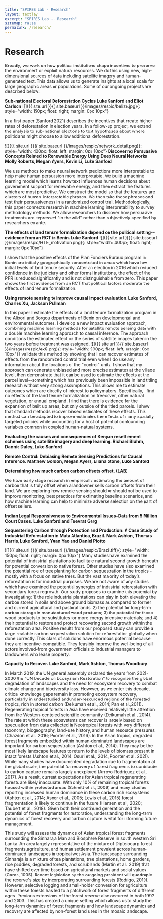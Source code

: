 ```yaml
---
title: "SPIRES Lab - Research"
layout: textlay
excerpt: "SPIRES Lab -- Research"
sitemap: false
permalink: /research/
---
```


# Research
Broadly, we work on how political institutions shape incentives to preserve the environment or exploit natural resources. We do this using new, high-dimensional sources of data including satellite imagery and human-generated text. This data allows us to generate insights at a local scale for large geographic areas or populations. Some of our ongoing projects are described below:

**Sub-national Electoral Deforestation Cycles Luke Sanford and Eliot Carlson** ![]({{ site.url }}{{ site.baseurl }}/images/respic/belize.jpg){: style="width: 150px; float: right; margin: 0px 10px"}

In a first paper (Sanford 2021) describes the incentives that create higher rates of deforestation in election years. In a follow-up project, we extend the analysis to sub-national elections to test hypotheses about where politicians might choose to allow additional deforestation.

![]({{ site.url }}{{ site.baseurl }}/images/respic/network_detail.png){: style="width: 400px; float: left; margin: 0px 10px"} **Discovering Persuasive Concepts Related to Renewable Energy Using Deep Neural Networks Molly Roberts, Megan Ayers, Kevin Li, Luke Sanford**

We use methods to make neural network predictions more interpretable to help make human persuasion more interpretable. We build a machine learning model which learns how text influences human decisions about government support for renewable energy, and then extract the features which are most predictive. We construct the model so that the features are clusters of human-interpretable phrases. We then take these phrases and test their persuasiveness in a randomized control trial. Methodologically, this paper connects research in machine learning interpretability to survey methodology methods. We allow researchers to discover how persuasive treatments are expressed "in the wild" rather than subjectively specified by researchers ex ante.

**The effects of land tenure formalization depend on the political setting--evidence from an RCT in Benin. Luke Sanford** ![]({{ site.url }}{{ site.baseurl }}/images/respic/HTE_motivation.png){: style="width: 400px; float: right; margin: 0px 10px"}

I show that the positive effects of the Plan Fonciers Ruraux program in Benin are initially geographically concentrated in areas which have low initial levels of land tenure security. After an election in 2016 which reduced confidence in the judiciary and other formal institutions, the effect of the PFR is reduced significantly and is not distinguishable from zero. This paper shows the first evidence from an RCT that political factors moderate the effects of land tenure formalization.

 **Using remote sensing to improve causal impact evaluation. Luke Sanford, Charles Xu, Jackson Pullman**

In this paper I estimate the effects of a land tenure formalization program in the Alibori and Borgou departments of Benin on developmental and environmental outcomes. I develop a new impact evaluation approach, combining machine learning methods for satellite remote sensing data with a double machine learning approach to causal inference. The approach conditions the estimated effect on the series of satellite images taken in the two years before treatment was assigned. 
![]({{ site.url }}{{ site.baseurl }}/images/respic/ex8.png){: style="width: 500px; float: left; margin: 0px 10px"} I validate this method by showing that I can recover estimates of effects from the randomized control trial even when I do use any information about the locations of the "control" units. I show that my approach can generate unbiased and more precise estimates at the village level, then demonstrate that it can be used to estimate the effects at the parcel level--something which has previously been impossible in land titling research without very strong assumptions. This allows me to estimate outcomes which are directly of interest to policymakers. Specifically, I find no effects of the land tenure formalization on treecover, other natural vegetation, or annual cropland. I find that there is evidence for the expansion of built up areas, but only outside of the titled parcels. I show that standard methods recover biased estimates of these effects. This method can be adapted to improve estimates the effects of many spatially targeted policies while accounting for a host of potential confounding variables common in coupled human-natural systems.

**Evaluating the causes and consequences of Kenyan resettlement schemes using satellite imagery and deep learning. Richard Bluhm, Dannie Daley, Luke Sanford**


**Remote Control: Debiasing Remote Sensing Predictions for Causal Inference. Matthew Gordon, Megan Ayers, Eliana Stone, Luke Sanford**


**Determining how much carbon carbon offsets offset. (LAB)**

We have early stage research in empirically estimating the amount of carbon that is truly offset when a landowner sells carbon offsets from their land. We are exploring how remote sensing should or should not be used to improve monitoring, best practices for extimating baseline scenarios, and how machine learning can help to minimize adverse selection on the part of offset sellers.


**Indian Legal Responsiveness to Environmental Issues–Data from 5 Million Court Cases. Luke Sanford and Teevrat Garg**

**Sequestering Carbon through Protection and Production: A Case Study of Industrial Reforestation in Mata Atlantica, Brazil. Mark Ashton, Thomas Harris, Luke Sanford, Yuan Yao and Daniel Piotto**


![]({{ site.url }}{{ site.baseurl }}/images/respic/Brazil.tiff){: style="width: 150px; float: right; margin: 0px 10px"} Many studies have examined the potential of industrial plantations to facilitate natural second growth beneath for potential conversion to native forest. Other studies have also examined the potential role of tree planting for carbon sequestration in the tropics - mostly with a focus on native trees. But the vast majority of today’s reforestation is for industrial purposes. We are not aware of any studies which have examined the potential synergies of industrial reforestation with secondary forest regrowth. Our study proposes to examine this potential by investigating: 1) the role industrial plantations can play in both elevating the carbon stored in soils and above ground biomass as compared to former and current agricultural and pastoral lands; 2) the potential for long-term carbon storage in manufactured wood products; 3) the potential for these wood products to be substitutes for more energy intensive materials; and 4) their potential to restore and protect recovering second growth within the reforestation area. Positive results from our proposed study can provide a large scalable carbon sequestration solution for reforestation globally when done correctly. This class of solutions have enormous potential because they are incentive-compatible. They feasibly improve the well-being of all actors involved–from government officials to industrial managers to landowners who lease property.


**Capacity to Recover. Luke Sanford, Mark Ashton, Thomas Woodbury**

In March 2019, the UN general assembly declared the years from 2021-2030 the “UN Decade on Ecosystem Restoration” to recognize the global degradation of landscapes and the need for ecosystem recovery to combat climate change and biodiversity loss. However, as we enter this decade, critical
knowledge gaps remain in promoting ecosystem recovery, particularly in understudied andunder-resourced regions of the forested tropics, rich in stored carbon (Deikumah et al., 2014; Pan et al.,2011). Regenerating tropical forests in Asia have received relatively little attention from the
Western-centered scientific community (Deikumah et al., 2014). The rate at which these ecosystems can recover is largely based on speculation from data collected in Neotropical forests with very different taxonomy, biogeography, land-use history, and human resource pressures (Chazdon et al., 2016; Poorter et al., 2016). In the Asian tropics, degraded forest fragments embedded within human-dominated landscapes
are important for carbon sequestration (Ashton et al., 2014). They may be the most likely landscape features to return to the levels of biomass present in intact forests (Ashton et al., 2014; Osuri et al., 2014, Poorter et al. 2021). While many studies have documented degradation due to fragmentation at the global scale, the potential for recovery of forest fragments to contribute to carbon capture remains largely
unexplored (Arroyo‐Rodríguez et al., 2017). As a result, current expectations for Asian tropical regenerating forests are likely inaccurate. With only 10% of remaining tropical forests housed within protected areas (Schmitt et al., 2009) and many studies reporting increased human dominance in these
carbon rich ecosystems (Ashton et al., 2014; Asner et al., 2005; Lewis et al., 2015) forest fragmentation is likely to continue in the future (Hansen et al., 2020; Taubert et al., 2018). Given both their continued generation and the potential of forest fragments for restoration, understanding the long-term dynamics of forest recovery and carbon capture is vital for informing future management.

This study will assess the dynamics of Asian tropical forest fragments surrounding the Sinharaja Man and Biosphere Reserve in south western Sri Lanka. An area largely representative of the mixture of Dipterocarp forest fragments,agriculture, and human settlement prevalent across human-dominated
landscapes in tropical wet Asia. The landscape surrounding Sinharaja is a mixture of tea plantations, tree plantations, home gardens, rice paddies, degraded forests, and scrublands (Martin et al., 2019) that have shifted over time based on agricultural markets and social values (Caron, 1995). Recent legislation by the outgoing president will quadruple the reserve's size by incorporating surrounding forests (Rodrigo, 2019). However, selective logging and small-holder conversion for agriculture within these forests has led to a patchwork of forest fragments of different ages. Previous extensions of the forest reserve also occurred in both 1992 and 2003. This has created a unique setting which allows us to study the long-term dynamics of forest fragments and how landscape dynamics and recovery are affected by non-forest land uses in the mosaic landscape.


<!-- # Research

Our overarching goal is to explore and understand new quantum states of electronic matter on the atomic scale. To do so, we use and develop novel spectroscopic-imaging scanning tunneling microscopy (SI-STM) tools to visualize the relevant quantum mechanical degrees of freedom.

Our goal is to build instruments and develop techniques that enable us to address the questions we find most interesting. This is possible thanks also to Milan's broad background with different research themes and technologies: he learned his trade in [Seamus Davis’ SI-STM lab](http://davisgroup.lassp.cornell.edu/) and with [Felix Baumberger](http://dpmc.unige.ch/gr_baumberger/index.html), and later moved as an [ETH fellow](http://www.ethfellows.ethz.ch/) to [Andreas Wallraff’s qudev lab](http://www.qudev.ethz.ch/) where he investigated coupled cavity arrays in circuit QED. We further have group members with different background and interests, working together on physics and instrumentation.

Here are some themes and techniques that we currently work on:

**Scanning tunneling noise spectroscopy (STNS).** We have developed a novel cryogenic MHz amplifier that allows us to measure not only the average tunneling current, but also its fluctuation! This has many applications: one can detect the fluctuations of the electronic states, peculiar tunneling processes, and shot noise. We have used this instrument to discover charge trapping in the insulating layer of the cuprates, connected to the c-axis mystery, and to measure the doubling of the charge due to Andreev processes to the superfluid in a lead sample.


**Mott physics and high-temperature superconductivity.** Questions of interest include: (i), How does the Mott state collapse upon doping and how is this related to the complex phase diagram of high-temperature superconductors? (ii), What is the strange metal phase seen in correlated electron systems? Is this an exotic long-range entangled state? What is the mechanism of dissipation in that state? (iii), Why is the transition temperature in high-temperature superconductors so high? We have worked on iridates, rhodates, and cuprates.

**Nanofabricated "Smart Tips"**.
![]({{ site.url }}{{ site.baseurl }}/images/respic/SmartTip.png){: style="width: 250px; float: left; margin: 0px  10px"}
One of the  projects back from my job-proposal is to develop nanofabricated STM tips. The idea behind these “smart tips” is to use the technologies that were developed over decades in nanofabrication and make them available for scanning probe by using a nano-device instead of the traditional STM tungsten tip. One gains the flexibility of using different functionalities that are known from the fields of nanofabrication and mesoscopic physics. We are collaborating with the group Simon Groeblacher at TU Delft to realize this concept, benefitting from their unparalleled micro/nano fabrication know how.  A prototype of a smart tip is shown to the left. See publications in Microsyst Nanoeng, Nanotechnology, and PRB.

**Josephson STM.** Josephson STM has the ability to gain insight into spatial variations of the order parameter, or superfluid density. We have managed to, for the first time, use JSTM with atomic resolution on a quantum material.
We have used atomic-resolution Josephson scanning tunneling microscopy to reveal a strongly inhomogeneous superfluid in the iron-based superconductor FeTe0.55Se0.45. The results and their implications are published in Nature.

We also detected and investigated a quite particular YSR state in the same material.

**Ultra-stable SI-STM instrument.**  ![]({{ site.url }}{{ site.baseurl }}/images/respic/STMHead.png){: style="width: 250px; float: right; margin: 0px 10px"}
For SI-STM, having the most stable STM head is key. We have used finite element simulations, good choices in material science, and craftsmanship to build the most stable STM head in the world, to our knowledge. See publication in RSI.


**Strange Metals.** The strange metal phase might be the most mysterious phase of high-temperature superconductors. Here, the electrical resistivity grows linearly with temperature T in large areas of the phase diagram, with a mean free path that diminishes to a fraction of the interatomic distance. T-linear resistivity is often associated with quantum critical points and marginal-Fermi-liquid physics. In strange metals, the mystery seems to go even further: we deal with something that looks like a quantum critical phase over an extended range of the phase diagram instead of cumulating in a point. There exists no consistent theory for strange metals, leading to more adventurous new approaches including the holographic theories that use insights from gravity to explain strange metals (a recent textbook on this was written by our colleagues at Leiden University, Schalm and Zaanen).
We are part of the 'Strange Metal consortium NL' that includes the groups of Hussey, Golden, van Heumen, Zaanen, Schalm, Stoof and Vandoren. 

**Magnetic fluctuations and electron spin resonance.**
![]({{ site.url }}{{ site.baseurl }}/images/respic/SpinFluc.png){: style="width: 70%; float: center; margin: 10px"}

**Twisted bilayer graphene and other material with super-periodicities.**
We have proposed that artificial super-periodicities can lead to improved superconductivity, both because of increased density of states and because of phase space arguments (see image from our SciPost publication below). Perhaps for different reasons, twisted bilayer graphene has been shown to superconduct! We are investigate this material with the groups of Efetov, Baumberger, and van der Molen.

![]({{ site.url }}{{ site.baseurl }}/images/respic/SciPost.png){: style="width: 70%; float: center; margin: 0px"}

### ... and more.
 -->
